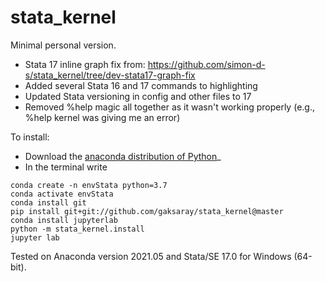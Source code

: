 # stata_kernel

Minimal personal version.
- Stata 17 inline graph fix from: https://github.com/simon-d-s/stata_kernel/tree/dev-stata17-graph-fix
- Added several Stata 16 and 17 commands to highlighting
- Updated Stata versioning in config and other files to 17
- Removed %help magic all together as it wasn't working properly (e.g., %help kernel was giving me an error)

To install:

- Download the [anaconda distribution of Python](https://www.anaconda.com/products/individual)_
- In the terminal write 

```
conda create -n envStata python=3.7
conda activate envStata
conda install git
pip install git+git://github.com/gaksaray/stata_kernel@master
conda install jupyterlab
python -m stata_kernel.install
jupyter lab
```
Tested on Anaconda version 2021.05 and Stata/SE 17.0 for Windows (64-bit).
